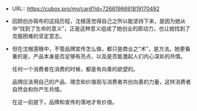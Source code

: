 - URL:: https://cubox.pro/my/card?id=7266196691819170492
- 回顾创办斑布的这段历程，沈根莲觉得自己之所以能坚持下来，是因为她从中“找到了生命的意义”，正是这种意义组成了她创业的原动力，也让她找到了克服困难的坚定意志。
- 但在沈根莲眼中，不管品牌宣传怎么做，都只是商业之“术”，是方法。她更看重的是，产品本身是否足够有亮点，以及是否能激起人们内心深处的共情。
  
  任何一个消费者在消费的时候，都是有向善的欲望的。
  
  品牌应该用自己的产品、理念和价值观与消费者共创向善的力量，这样消费者自然会和你产生共情。
  
  在这一前提下，品牌和宣传的落地才有价值。
